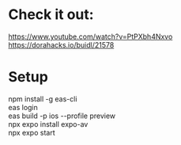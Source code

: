 # Check it out:
https://www.youtube.com/watch?v=PtPXbh4Nxvo </br>
https://dorahacks.io/buidl/21578


# Setup

npm install -g eas-cli </br>
eas login </br>
eas build -p ios --profile preview </br>
npx expo install expo-av </br>
npx expo start </br>
